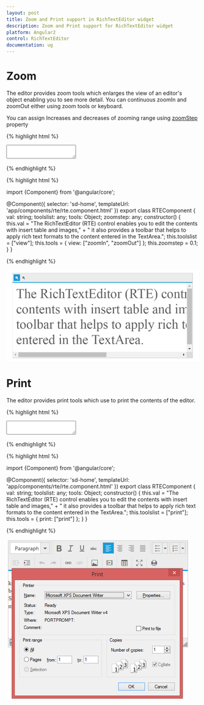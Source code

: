 ```yaml
---
layout: post
title: Zoom and Print support in RichTextEditor widget
description: Zoom and Print support for RichTextEditor widget
platform: Angular2
control: RichTextEditor
documentation: ug
---
```

# Zoom

The editor provides zoom tools which enlarges the view of an editor's object enabling you to see more detail. You can continuous zoomIn and zoomOut either using zoom tools or keyboard.

You can assign Increases and decreases of zooming range using [zoomStep](http://help.syncfusion.com/api/js/ejrte#members:zoomStep) property

{% highlight html %}

<textarea id="texteditor" ej-rte [value]="val" [(toolsList)]="toolslist" [(tools)]="tools" [zoomStep]="zoomstep"></textarea>

{% endhighlight %}

{% highlight html %}

import {Component} from '@angular/core';

@Component({
  selector: 'sd-home',
  templateUrl: 'app/components/rte/rte.component.html'
})
export class RTEComponent {
    val: string;
    toolslist: any;
    tools: Object;
    zoomstep: any;
    constructor() {
        this.val = "The RichTextEditor (RTE) control enables you to edit the contents with insert table and images," + " it also provides a toolbar that helps to apply rich text formats to the content entered in the TextArea.";
        this.toolslist = ["view"];
        this.tools = { view: ["zoomIn", "zoomOut"] };
        this.zoomstep = 0.1;
    }
}

{% endhighlight %}

![](ZoomandPrint_images/zoom.png)

# Print

The editor provides print tools which use to print the contents of the editor.

{% highlight html %}

<textarea id="texteditor" ej-rte [value]="val" [(toolsList)]="toolslist" [(tools)]="tools"></textarea>

{% endhighlight %}

{% highlight html %}

import {Component} from '@angular/core';

@Component({
  selector: 'sd-home',
  templateUrl: 'app/components/rte/rte.component.html'
})
export class RTEComponent {
    val: string;
    toolslist: any;
    tools: Object;
    constructor() {
        this.val = "The RichTextEditor (RTE) control enables you to edit the contents with insert table and images," + " it also provides a toolbar that helps to apply rich text formats to the content entered in the TextArea.";
        this.toolslist = ["print"];
        this.tools = { print: ["print"] };
    }
}

{% endhighlight %}

![](ZoomandPrint_images/print.png)